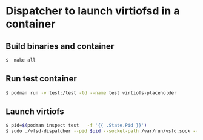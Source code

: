 # Dispatcher to launch virtiofsd in a container

## Build binaries and container
```bash
$  make all
```

## Run test container
```bash
$ podman run -v test:/test -td --name test virtiofs-placeholder
```

## Launch virtiofs
```bash
$ pid=$(podman inspect test   -f '{{ .State.Pid }}')
$ sudo ./vfsd-dispatcher --pid $pid --socket-path /var/run/vsfd.sock --shared-dir /test
```
